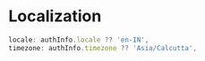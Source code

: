 # Localization

```ts title="config/server/locale.ts"
locale: authInfo.locale ?? 'en-IN',
timezone: authInfo.timezone ?? 'Asia/Calcutta',
```
